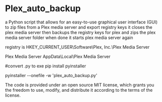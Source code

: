 # Plex_auto_backup
 a Python script that allows for an easy-to-use graphical user interface (GUI) to zip files from a Plex media server and export registry keys
it closes the plex media server then backups the registry keys for plex and zips the plex media server folder when done it starts plex media server again

registry is 
HKEY_CURRENT_USER\Software\Plex, Inc.\Plex Media Server

Plex Media Server
AppData\Local\Plex Media Server


#convert .py to exe
pip install pyinstaller

pyinstaller --onefile -w 'plex_auto_backup.py'


The code is provided under an open source MIT license, which grants you the freedom to use, modify, and distribute it according to the terms of the license.
